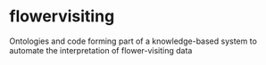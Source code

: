 # flowervisiting
Ontologies and code forming part of a knowledge-based system to automate the interpretation of flower-visiting data
